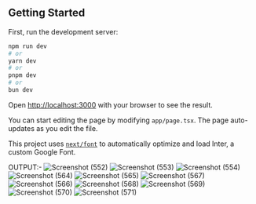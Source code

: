 ## Getting Started

First, run the development server:

```bash
npm run dev
# or
yarn dev
# or
pnpm dev
# or
bun dev
```

Open [http://localhost:3000](http://localhost:3000) with your browser to see the result.

You can start editing the page by modifying `app/page.tsx`. The page auto-updates as you edit the file.

This project uses [`next/font`](https://nextjs.org/docs/basic-features/font-optimization) to automatically optimize and load Inter, a custom Google Font.

OUTPUT:-
![Screenshot (552)](https://github.com/Sanjeevkumar963/Rest-Reservation-final/assets/138574213/73987017-4f2b-4fd0-9a80-9567bc8c80d5)
![Screenshot (553)](https://github.com/Sanjeevkumar963/Rest-Reservation-final/assets/138574213/7d132f99-852b-4a31-9764-21faac50c793)
![Screenshot (554)](https://github.com/Sanjeevkumar963/Rest-Reservation-final/assets/138574213/3f38d19b-7e4d-454f-a83f-d1537e98b5e0)
![Screenshot (564)](https://github.com/Sanjeevkumar963/Rest-Reservation-final/assets/138574213/c586a72d-5fb8-4fdb-a58b-65942d1dfd42)
![Screenshot (565)](https://github.com/Sanjeevkumar963/Rest-Reservation-final/assets/138574213/bb98e8ac-e227-40fd-bf65-a3dcfe543d7a)
![Screenshot (567)](https://github.com/Sanjeevkumar963/Rest-Reservation-final/assets/138574213/63ce67cd-855d-4308-ba9d-46a9b8245ea1)
![Screenshot (566)](https://github.com/Sanjeevkumar963/Rest-Reservation-final/assets/138574213/cb05d7bd-db1e-426a-8993-726660e2e9c7)
![Screenshot (568)](https://github.com/Sanjeevkumar963/Rest-Reservation-final/assets/138574213/aacd3d46-e43f-4474-ace3-fd1483682cfd)
![Screenshot (569)](https://github.com/Sanjeevkumar963/Rest-Reservation-final/assets/138574213/1d0ea318-eac3-42c6-8ef9-3c549ed9b708)
![Screenshot (570)](https://github.com/Sanjeevkumar963/Rest-Reservation-final/assets/138574213/cd36c20d-ebbe-43fe-bfd5-11580b955e5d)
![Screenshot (571)](https://github.com/Sanjeevkumar963/Rest-Reservation-final/assets/138574213/015f722e-bfbd-425d-9c31-5bed7077511d)
